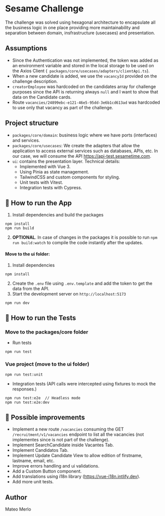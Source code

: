 # Sesame Challenge
The challenge was solved using hexagonal architecture to encapsulate all the business logic in one place providing more maintainability and separation between domain, insfrastructure (usecases) and presentation.

## Assumptions
- Since the Authentication was not implemented, the token was added as an environment variable and stored in the local storage to be used on the Axios Client (``` packages/core/usecases/adapters/clientApi.ts```).
- When a new candidate is added, we use the ```vacancyId``` provided on the challenge description.
- ```creatorEmployee``` was hardcoded on the candidates array for challenge purposes since the API is returning always ```null``` and I want to show that data on the Candidate cards.
- Route ```vacancies/24899ebc-e121-46e5-95dd-3e6b1cd613ad``` was hardcoded to use only that vacancy as part of the challenge.


## Project structure

- `packages/core/domain`: business logic where we have ports (interfaces) and services.
- `packages/core/usecases`: We create the adapters that allow the application to access external services such as databases, APIs, etc. In our case, we will consume the API https://api-test.sesametime.com.
- `ui`: contains the presentation layer. Technical details:
    - Implemented with Vue 3.
    - Using Pinia as state management.
    - TailwindCSS and custom components for styling.
    - Unit tests with Vitest.
    - Integration tests with Cypress.


## 🚀 How to run the App
1. Install dependencies and build the packages
```console
npm install
npm run build
```
2. **OPTIONAL**. In case of changes in the packages it is possible to run ```npm run build:watch``` to compile the code instantly after the updates. 

#### Move to the ui folder:
1. Install dependencies
```console
npm install
```
2. Create the ```.env``` file using ```.env.template``` and add the token to get the data from the API.
3. Start the development server on `http://localhost:5173`
```console
npm run dev
```


## 🧪 How to run the Tests
### Move to the packages/core folder
- Run tests  
```console
npm run test
```
### Vue project (move to the ui folder)
```console
npm run test:unit
```
- Integration tests (API calls were intercepted using fixtures to mock the responses.)
```console
npm run test:e2e  // Headless mode
npm run test:e2e:dev
```


## 💪 Possible improvements
- Implement a new route ```/vacancies``` consuming the GET ```/recruitment/v1/vacancies``` endpoint to list all the vacancies (not implementes since is not part of the challenge).
- Implement SearchCandidate inside Vacantes Tab.
- Implement Candidatos Tab.
- Implement Update Candidate View to allow edition of firstname, lastname, email, etc.
- Improve errors handling and ui validations.
- Add a Custom Button component.
- Add translations using i18n library (https://vue-i18n.intlify.dev).
- Add more unit tests.


## Author
Mateo Merlo